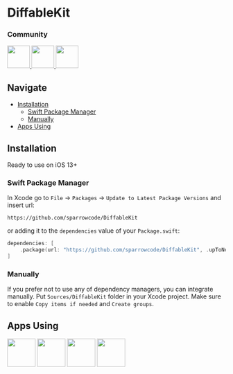 # DiffableKit

### Community

<p float="left">
    <a href="https://discord.gg/WGgkhtzfhT">
        <img src="https://cdn.sparrowcode.io/github/badges/discord.png?version=2" height="52">
    </a>
    <a href="#apps-using">
        <img src="https://cdn.sparrowcode.io/github/badges/download-on-the-appstore.png?version=2" height="52">
    </a>
    <a href="https://github.com/sponsors/sparrowcode">
        <img src="https://cdn.sparrowcode.io/github/badges/github-sponsor.png?version=3" height="52">
    </a>
</p>

## Navigate

- [Installation](#installation)
    - [Swift Package Manager](#swift-package-manager)
    - [Manually](#manually)
- [Apps Using](#apps-using)

## Installation

Ready to use on iOS 13+

### Swift Package Manager

In Xcode go to `File` -> `Packages` -> `Update to Latest Package Versions` and insert url: 

```
https://github.com/sparrowcode/DiffableKit
```

or adding it to the `dependencies` value of your `Package.swift`:

```swift
dependencies: [
    .package(url: "https://github.com/sparrowcode/DiffableKit", .upToNextMajor(from: "5.0.0"))
]
```

### Manually

If you prefer not to use any of dependency managers, you can integrate manually. Put `Sources/DiffableKit` folder in your Xcode project. Make sure to enable `Copy items if needed` and `Create groups`.

## Apps Using

<p float="left">
    <a href="https://apps.apple.com/app/id1498041069"><img src="https://cdn.sparrowcode.io/github/apps-using/seqvoia.png?version=2" height="65"></a>
    <a href="https://apps.apple.com/app/id875280793"><img src="https://cdn.sparrowcode.io/github/apps-using/salat.png?version=2" height="65"></a>
    <a href="https://apps.apple.com/app/id743843090"><img src="https://cdn.sparrowcode.io/github/apps-using/athan.png?version=2" height="65"></a>
    <a href="https://apps.apple.com/app/id537070378"><img src="https://cdn.sparrowcode.io/github/apps-using/quran.png?version=2" height="65"></a>
</p>
